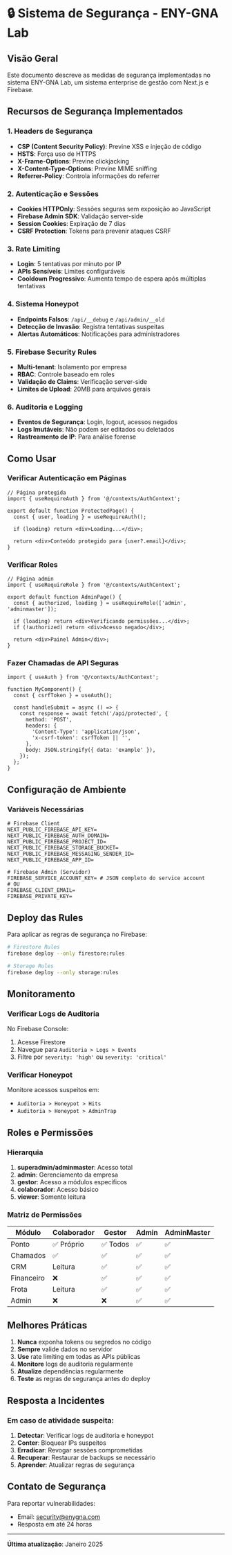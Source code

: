# 🔒 Sistema de Segurança - ENY-GNA Lab

## Visão Geral

Este documento descreve as medidas de segurança implementadas no sistema ENY-GNA Lab, um sistema enterprise de gestão com Next.js e Firebase.

## Recursos de Segurança Implementados

### 1. Headers de Segurança
- **CSP (Content Security Policy)**: Previne XSS e injeção de código
- **HSTS**: Força uso de HTTPS
- **X-Frame-Options**: Previne clickjacking
- **X-Content-Type-Options**: Previne MIME sniffing
- **Referrer-Policy**: Controla informações do referrer

### 2. Autenticação e Sessões
- **Cookies HTTPOnly**: Sessões seguras sem exposição ao JavaScript
- **Firebase Admin SDK**: Validação server-side
- **Session Cookies**: Expiração de 7 dias
- **CSRF Protection**: Tokens para prevenir ataques CSRF

### 3. Rate Limiting
- **Login**: 5 tentativas por minuto por IP
- **APIs Sensíveis**: Limites configuráveis
- **Cooldown Progressivo**: Aumenta tempo de espera após múltiplas tentativas

### 4. Sistema Honeypot
- **Endpoints Falsos**: `/api/__debug` e `/api/admin/__old`
- **Detecção de Invasão**: Registra tentativas suspeitas
- **Alertas Automáticos**: Notificações para administradores

### 5. Firebase Security Rules
- **Multi-tenant**: Isolamento por empresa
- **RBAC**: Controle baseado em roles
- **Validação de Claims**: Verificação server-side
- **Limites de Upload**: 20MB para arquivos gerais

### 6. Auditoria e Logging
- **Eventos de Segurança**: Login, logout, acessos negados
- **Logs Imutáveis**: Não podem ser editados ou deletados
- **Rastreamento de IP**: Para análise forense

## Como Usar

### Verificar Autenticação em Páginas

```tsx
// Página protegida
import { useRequireAuth } from '@/contexts/AuthContext';

export default function ProtectedPage() {
  const { user, loading } = useRequireAuth();
  
  if (loading) return <div>Loading...</div>;
  
  return <div>Conteúdo protegido para {user?.email}</div>;
}
```

### Verificar Roles

```tsx
// Página admin
import { useRequireRole } from '@/contexts/AuthContext';

export default function AdminPage() {
  const { authorized, loading } = useRequireRole(['admin', 'adminmaster']);
  
  if (loading) return <div>Verificando permissões...</div>;
  if (!authorized) return <div>Acesso negado</div>;
  
  return <div>Painel Admin</div>;
}
```

### Fazer Chamadas de API Seguras

```tsx
import { useAuth } from '@/contexts/AuthContext';

function MyComponent() {
  const { csrfToken } = useAuth();
  
  const handleSubmit = async () => {
    const response = await fetch('/api/protected', {
      method: 'POST',
      headers: {
        'Content-Type': 'application/json',
        'x-csrf-token': csrfToken || '',
      },
      body: JSON.stringify({ data: 'example' }),
    });
  };
}
```

## Configuração de Ambiente

### Variáveis Necessárias

```env
# Firebase Client
NEXT_PUBLIC_FIREBASE_API_KEY=
NEXT_PUBLIC_FIREBASE_AUTH_DOMAIN=
NEXT_PUBLIC_FIREBASE_PROJECT_ID=
NEXT_PUBLIC_FIREBASE_STORAGE_BUCKET=
NEXT_PUBLIC_FIREBASE_MESSAGING_SENDER_ID=
NEXT_PUBLIC_FIREBASE_APP_ID=

# Firebase Admin (Servidor)
FIREBASE_SERVICE_ACCOUNT_KEY= # JSON completo do service account
# OU
FIREBASE_CLIENT_EMAIL=
FIREBASE_PRIVATE_KEY=
```

## Deploy das Rules

Para aplicar as regras de segurança no Firebase:

```bash
# Firestore Rules
firebase deploy --only firestore:rules

# Storage Rules  
firebase deploy --only storage:rules
```

## Monitoramento

### Verificar Logs de Auditoria

No Firebase Console:
1. Acesse Firestore
2. Navegue para `Auditoria > Logs > Events`
3. Filtre por `severity: 'high'` ou `severity: 'critical'`

### Verificar Honeypot

Monitore acessos suspeitos em:
- `Auditoria > Honeypot > Hits`
- `Auditoria > Honeypot > AdminTrap`

## Roles e Permissões

### Hierarquia
1. **superadmin/adminmaster**: Acesso total
2. **admin**: Gerenciamento da empresa
3. **gestor**: Acesso a módulos específicos
4. **colaborador**: Acesso básico
5. **viewer**: Somente leitura

### Matriz de Permissões

| Módulo | Colaborador | Gestor | Admin | AdminMaster |
|--------|------------|---------|--------|-------------|
| Ponto | ✅ Próprio | ✅ Todos | ✅ | ✅ |
| Chamados | ✅ | ✅ | ✅ | ✅ |
| CRM | Leitura | ✅ | ✅ | ✅ |
| Financeiro | ❌ | ✅ | ✅ | ✅ |
| Frota | Leitura | ✅ | ✅ | ✅ |
| Admin | ❌ | ❌ | ✅ | ✅ |

## Melhores Práticas

1. **Nunca** exponha tokens ou segredos no código
2. **Sempre** valide dados no servidor
3. **Use** rate limiting em todas as APIs públicas
4. **Monitore** logs de auditoria regularmente
5. **Atualize** dependências regularmente
6. **Teste** as regras de segurança antes do deploy

## Resposta a Incidentes

### Em caso de atividade suspeita:

1. **Detectar**: Verificar logs de auditoria e honeypot
2. **Conter**: Bloquear IPs suspeitos
3. **Erradicar**: Revogar sessões comprometidas
4. **Recuperar**: Restaurar de backups se necessário
5. **Aprender**: Atualizar regras de segurança

## Contato de Segurança

Para reportar vulnerabilidades:
- Email: security@enygna.com
- Resposta em até 24 horas

---

**Última atualização**: Janeiro 2025